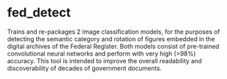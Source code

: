 # fed_detect

Trains and re-packages 2 image classification models, for the purposes of detecting the semantic category and rotation of figures embedded in the digital archives of the Federal Register. Both models consist of pre-trained convolutional neural networks and perform with very high (>98%) accuracy. This tool is intended to improve the overall readability and discoverability of decades of government documents.



